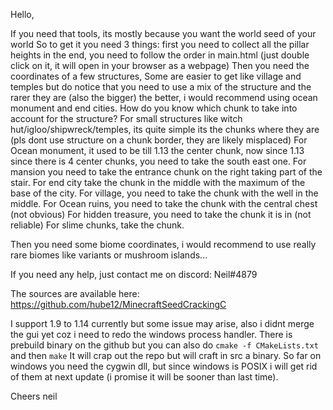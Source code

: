 Hello,

If you need that tools, its mostly because you want the world seed of your world
So to get it you need 3 things: first you need to collect all the pillar heights
in the end, you need to follow the order in main.html (just double click on it,
it will open in your browser as a webpage) 
Then you need the coordinates of a few structures, Some are easier to get like village
and temples but do notice that you need to use a mix of the structure and the rarer
they are (also the bigger) the better, i would recommend using ocean monument and 
end cities.
How do you know which chunk to take into account for the structure? 
For small structures like witch hut/igloo/shipwreck/temples, its quite simple its 
the chunks where they are (pls dont use structure on a chunk border, they are likely
misplaced) For Ocean monument, it used to be till 1.13 the center chunk, now since 1.13 
since there is 4 center chunks, you need to take the south east one.
For mansion you need to take the entrance chunk on the right taking part of the stair.
For end city take the chunk in the middle with the maximum of the base of the city.
For village, you need to take the chunk with the well in the middle.
For Ocean ruins, you need to take the chunk with the central chest (not obvious)
For hidden treasure, you need to take the chunk it is in (not reliable)
For slime chunks, take the chunk.

Then you need some biome coordinates, i would recommend to use really rare biomes like
variants or mushroom islands...

If you need any help, just contact me on discord: Neil#4879

The sources are available here: https://github.com/hube12/MinecraftSeedCrackingC

I support 1.9 to 1.14 currently but some issue may arise, also i didnt merge the gui yet 
coz i need to redo the windows process handler.
There is prebuild binary on the github but you can also do `cmake -f CMakeLists.txt` and then `make`
It will crap out the repo but will craft in src a binary.
So far on windows you need the cygwin dll, but since windows is POSIX i will get rid of them
at next update (i promise it will be sooner than last time).

Cheers neil
